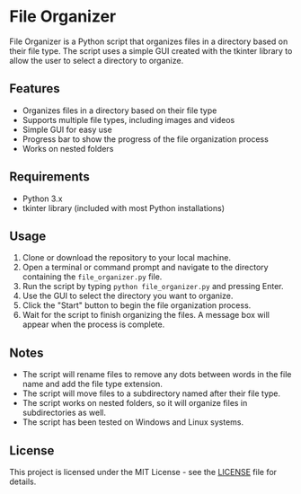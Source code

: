 # File Organizer

File Organizer is a Python script that organizes files in a directory based on their file type. The script uses a simple GUI created with the tkinter library to allow the user to select a directory to organize.

## Features

- Organizes files in a directory based on their file type
- Supports multiple file types, including images and videos
- Simple GUI for easy use
- Progress bar to show the progress of the file organization process
- Works on nested folders

## Requirements

- Python 3.x
- tkinter library (included with most Python installations)

## Usage

1. Clone or download the repository to your local machine.
2. Open a terminal or command prompt and navigate to the directory containing the `file_organizer.py` file.
3. Run the script by typing `python file_organizer.py` and pressing Enter.
4. Use the GUI to select the directory you want to organize.
5. Click the "Start" button to begin the file organization process.
6. Wait for the script to finish organizing the files. A message box will appear when the process is complete.

## Notes

- The script will rename files to remove any dots between words in the file name and add the file type extension.
- The script will move files to a subdirectory named after their file type.
- The script works on nested folders, so it will organize files in subdirectories as well.
- The script has been tested on Windows and Linux systems.

## License

This project is licensed under the MIT License - see the [LICENSE](LICENSE) file for details.
